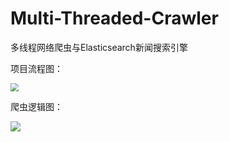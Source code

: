 # Multi-Threaded-Crawler
多线程网络爬虫与Elasticsearch新闻搜索引擎

项目流程图：

<img src="https://s2.ax1x.com/2020/01/22/1kTKMT.png" style="zoom:80%;" />

爬虫逻辑图：

![](https://s2.ax1x.com/2020/01/22/1k7Cf1.png)